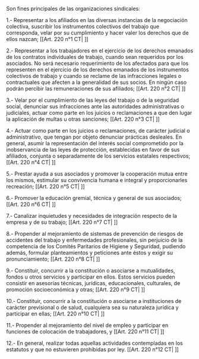 Son fines principales de las organizaciones sindicales:

1.- Representar a los afiliados en las diversas instancias de la negociación colectiva, suscribir los instrumentos colectivos del trabajo que corresponda, velar por su cumplimiento y hacer valer los derechos que de ellos nazcan; [[Art. 220 n°1 CT| ]]

2.- Representar a los trabajadores en el ejercicio de los derechos emanados de los contratos individuales de trabajo, cuando sean requeridos por los asociados. No será necesario requerimiento de los afectados para que los representen en el ejercicio de los derechos emanados de los instrumentos colectivos de trabajo y cuando se reclame de las infracciones legales o contractuales que afecten a la generalidad de sus socios. En ningún caso podrán percibir las remuneraciones de sus afiliados; [[Art. 220 n°2 CT| ]]

3.- Velar por el cumplimiento de las leyes del trabajo o de la seguridad social, denunciar sus infracciones ante las autoridades administrativas o judiciales, actuar como parte en los juicios o reclamaciones a que den lugar la aplicación de multas u otras sanciones; [[Art. 220 n°3 CT| ]]

4.- Actuar como parte en los juicios o reclamaciones, de carácter judicial o administrativo, que tengan por objeto denunciar prácticas desleales. En general, asumir la representación del interés social comprometido por la inobservancia de las leyes de protección, establecidas en favor de sus afiliados, conjunta o separadamente de los servicios estatales respectivos; [[Art. 220 n°4 CT| ]]

5.- Prestar ayuda a sus asociados y promover la cooperación mutua entre los mismos, estimular su convivencia humana e integral y proporcionarles recreación; [[Art. 220 n°5 CT| ]]

6.- Promover la educación gremial, técnica y general de sus asociados; [[Art. 220 n°6 CT| ]]

7.- Canalizar inquietudes y necesidades de integración respecto de la empresa y de su trabajo; [[Art. 220 n°7 CT| ]]

8.- Propender al mejoramiento de sistemas de prevención de riesgos de accidentes del trabajo y enfermedades profesionales, sin perjuicio de la competencia de los Comités Paritarios de Higiene y Seguridad, pudiendo además, formular planteamientos y peticiones ante éstos y exigir su pronunciamiento; [[Art. 220 n°8 CT| ]]

9.- Constituir, concurrir a la constitución o asociarse a mutualidades, fondos u otros servicios y participar en ellos. Estos servicios pueden consistir en asesorías técnicas, jurídicas, educacionales, culturales, de promoción socioeconómica y otras; [[Art. 220 n°9 CT| ]]

10.- Constituir, concurrir a la constitución o asociarse a instituciones de carácter previsional o de salud, cualquiera sea su naturaleza jurídica y participar en ellas; [[Art. 220 n°10 CT| ]]

11.- Propender al mejoramiento del nivel de empleo y participar en funciones de colocación de trabajadores, y [[Art. 220 n°11 CT| ]]

12.- En general, realizar todas aquellas actividades contempladas en los estatutos y que no estuvieren prohibidas por ley. [[Art. 220 n°12 CT| ]]